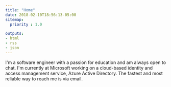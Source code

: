 ```yaml
---
title: "Home"
date: 2018-02-10T18:56:13-05:00
sitemap:
  priority : 1.0

outputs:
- html
- rss
- json
---
```

I'm a software engineer with a passion for education and am always open to chat. I'm currently at Microsoft working on a cloud-based identity and access management service, Azure Active Directory. The fastest and most reliable way to reach me is via email. 
